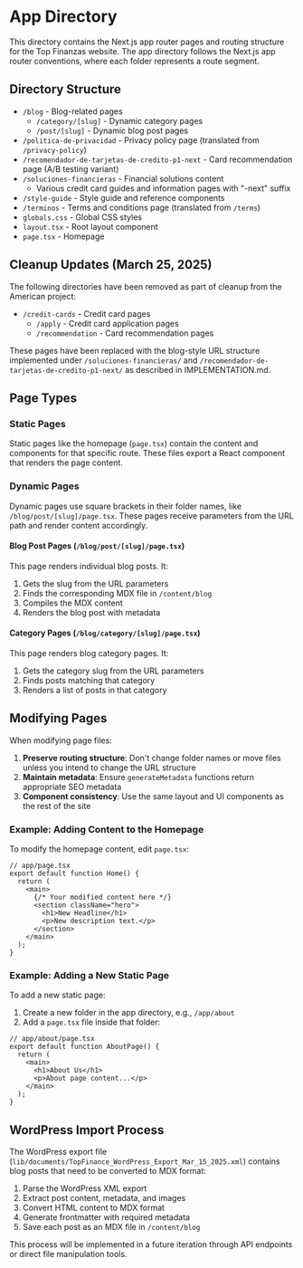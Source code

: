 # App Directory

This directory contains the Next.js app router pages and routing structure for the Top Finanzas website. The app directory follows the Next.js app router conventions, where each folder represents a route segment.

## Directory Structure

- `/blog` - Blog-related pages
  - `/category/[slug]` - Dynamic category pages
  - `/post/[slug]` - Dynamic blog post pages
- `/politica-de-privacidad` - Privacy policy page (translated from `/privacy-policy`)
- `/recomendador-de-tarjetas-de-credito-p1-next` - Card recommendation page (A/B testing variant)
- `/soluciones-financieras` - Financial solutions content
  - Various credit card guides and information pages with "-next" suffix
- `/style-guide` - Style guide and reference components
- `/terminos` - Terms and conditions page (translated from `/terms`)
- `globals.css` - Global CSS styles
- `layout.tsx` - Root layout component
- `page.tsx` - Homepage

## Cleanup Updates (March 25, 2025)

The following directories have been removed as part of cleanup from the American project:

- `/credit-cards` - Credit card pages
  - `/apply` - Credit card application pages
  - `/recommendation` - Card recommendation pages

These pages have been replaced with the blog-style URL structure implemented under `/soluciones-financieras/` and `/recomendador-de-tarjetas-de-credito-p1-next/` as described in IMPLEMENTATION.md.

## Page Types

### Static Pages

Static pages like the homepage (`page.tsx`) contain the content and components for that specific route. These files export a React component that renders the page content.

### Dynamic Pages

Dynamic pages use square brackets in their folder names, like `/blog/post/[slug]/page.tsx`. These pages receive parameters from the URL path and render content accordingly.

#### Blog Post Pages (`/blog/post/[slug]/page.tsx`)

This page renders individual blog posts. It:

1. Gets the slug from the URL parameters
2. Finds the corresponding MDX file in `/content/blog`
3. Compiles the MDX content
4. Renders the blog post with metadata

#### Category Pages (`/blog/category/[slug]/page.tsx`)

This page renders blog category pages. It:

1. Gets the category slug from the URL parameters
2. Finds posts matching that category
3. Renders a list of posts in that category

## Modifying Pages

When modifying page files:

1. **Preserve routing structure**: Don't change folder names or move files unless you intend to change the URL structure
2. **Maintain metadata**: Ensure `generateMetadata` functions return appropriate SEO metadata
3. **Component consistency**: Use the same layout and UI components as the rest of the site

### Example: Adding Content to the Homepage

To modify the homepage content, edit `page.tsx`:

```tsx
// app/page.tsx
export default function Home() {
  return (
    <main>
      {/* Your modified content here */}
      <section className="hero">
        <h1>New Headline</h1>
        <p>New description text.</p>
      </section>
    </main>
  );
}
```

### Example: Adding a New Static Page

To add a new static page:

1. Create a new folder in the app directory, e.g., `/app/about`
2. Add a `page.tsx` file inside that folder:

```tsx
// app/about/page.tsx
export default function AboutPage() {
  return (
    <main>
      <h1>About Us</h1>
      <p>About page content...</p>
    </main>
  );
}
```

## WordPress Import Process

The WordPress export file (`lib/documents/TopFinance_WordPress_Export_Mar_15_2025.xml`) contains blog posts that need to be converted to MDX format:

1. Parse the WordPress XML export
2. Extract post content, metadata, and images
3. Convert HTML content to MDX format
4. Generate frontmatter with required metadata
5. Save each post as an MDX file in `/content/blog`

This process will be implemented in a future iteration through API endpoints or direct file manipulation tools.

